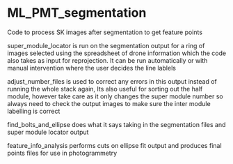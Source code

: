 # ML_PMT_segmentation
Code to process SK images after segmentation to get feature points


super_module_locator is run on the segmentation output for a ring of images selected using the spreadsheet of drone information which the code also takes as input for reprojection. It can be run automatically or with manual intervention where the user decides the line lablels

adjust_number_files is used to correct any errors in this output instead of running the whole stack again, Its also useful for sorting out the half module, however take care as it only changes the super module number so always need to check the output images to make sure the inter module labelling is correct

find_bolts_and_ellipse does what it says taking in the segmentation files and super module locator output

feature_info_analysis performs cuts on ellipse fit output and produces final points files for use in photogrammetry
